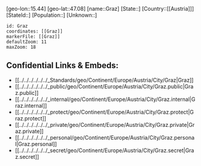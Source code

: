 ﻿---
location: [47.08,15.44]
mapzoom: [7,12] 
mapmarker: city 
type: City
tags:
- geo/City


SpocWebEntityId: 30552
isDeleted: false
confidential: public

---
[geo-lon::15.44]
[geo-lat::47.08]
[name::Graz]
[State::]
[Country::[[Austria]]]
[StateId::]
[Population::]
[Unknown::]


```leaflet
id: Graz
coordinates: [[Graz]]
markerFile: [[Graz]]
defaultZoom: 11 
maxZoom: 18
```


## Confidential Links & Embeds: 
- [[../../../../../../_Standards/geo/Continent/Europe/Austria/City/Graz|Graz]] 
- [[../../../../../../_public/geo/Continent/Europe/Austria/City/Graz.public|Graz.public]] 
- [[../../../../../../_internal/geo/Continent/Europe/Austria/City/Graz.internal|Graz.internal]] 
- [[../../../../../../_protect/geo/Continent/Europe/Austria/City/Graz.protect|Graz.protect]] 
- [[../../../../../../_private/geo/Continent/Europe/Austria/City/Graz.private|Graz.private]] 
- [[../../../../../../_personal/geo/Continent/Europe/Austria/City/Graz.personal|Graz.personal]] 
- [[../../../../../../_secret/geo/Continent/Europe/Austria/City/Graz.secret|Graz.secret]] 
